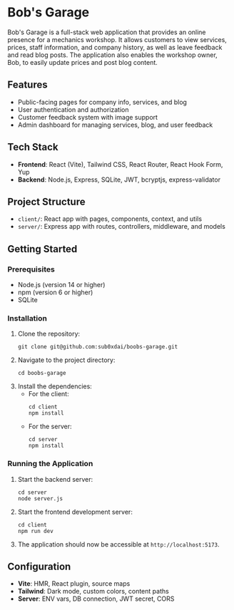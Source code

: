 # Bob's Garage

Bob's Garage is a full-stack web application that provides an online presence for a mechanics workshop. It allows customers to view services, prices, staff information, and company history, as well as leave feedback and read blog posts. The application also enables the workshop owner, Bob, to easily update prices and post blog content.

## Features
- Public-facing pages for company info, services, and blog
- User authentication and authorization
- Customer feedback system with image support
- Admin dashboard for managing services, blog, and user feedback

## Tech Stack
- **Frontend**: React (Vite), Tailwind CSS, React Router, React Hook Form, Yup
- **Backend**: Node.js, Express, SQLite, JWT, bcryptjs, express-validator

## Project Structure
- `client/`: React app with pages, components, context, and utils
- `server/`: Express app with routes, controllers, middleware, and models

## Getting Started

### Prerequisites
- Node.js (version 14 or higher)
- npm (version 6 or higher)
- SQLite

### Installation
1. Clone the repository:
   ```
   git clone git@github.com:sub0xdai/boobs-garage.git
   ```
2. Navigate to the project directory:
   ```
   cd boobs-garage
   ```
3. Install the dependencies:
   - For the client:
     ```
     cd client
     npm install
     ```
   - For the server:
     ```
     cd server
     npm install
     ```

### Running the Application
1. Start the backend server:
   ```
   cd server
   node server.js
   ```
2. Start the frontend development server:
   ```
   cd client
   npm run dev
   ```
3. The application should now be accessible at `http://localhost:5173`.

## Configuration
- **Vite**: HMR, React plugin, source maps
- **Tailwind**: Dark mode, custom colors, content paths
- **Server**: ENV vars, DB connection, JWT secret, CORS







